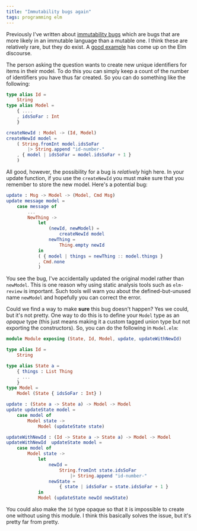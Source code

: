 ```yaml
---
title: "Immutability bugs again"
tags: programming elm
---
```


Previously I've written about [immutability bugs](/posts/2021-01-23-immutabilit-bugs/) which are bugs that are more likely in an immutable language than a mutable one. I think these are relatively rare, but they do exist. A [good example](https://discourse.elm-lang.org/t/best-practice-for-updating-an-incremented-id-in-the-model/7208) has come up on the Elm discourse. 

The person asking the question wants to create new unique identifiers for items in their model. To do this you can simply keep a count of the number of identifiers you have thus far created. So you can do something like the following:

```elm
type alias Id =
    String
type alias Model =
    { ....
    , idsSoFar : Int
    }

createNewId : Model -> (Id, Model)
createNewId model =
    ( String.fromInt model.idsSoFar
        |> String.append "id-number-" 
    , { model | idsSoFar = model.idsSoFar + 1 }
    )
```

All good, however, the possibility for a bug is *relatively* high here. In your update function, if you use the `createNewId` you must make sure that you remember to store the new model. Here's a potential bug:

```elm
update : Msg -> Model -> (Model, Cmd Msg)
update message model =
    case message of
        ...
        NewThing ->
            let
                (newId, newModel) =
                    createNewId model
                newThing =
                    Thing.empty newId
            in
            ( { model | things = newThing :: model.things }
            , Cmd.none
            )
```

You see the bug, I've accidentally updated the original model rather than `newModel`. This is one reason why using static analysis tools such as `elm-review` is important. Such tools will warn you about the defined-but-unused name `newModel` and hopefully you can correct the error.

Could we find a way to make **sure** this bug doesn't happen? Yes we could, but it's not pretty. One way to do this is to define your `Model` type as an *opaque* type (this just means making it a custom tagged union type but not exporting the constructors). So, you can do the following in `Model.elm`:


```elm
module Module exposing (State, Id, Model, update, updateWithNewId)

type alias Id =
    String

type alias State a =
    { things : List Thing
    , ...
    }
type Model =
    Model (State { idsSoFar : Int} )

update : (State a -> State a) -> Model -> Model
update updateState model =
    case model of
        Model state ->
            Model (updateState state)

updateWithNewId : (Id -> State a -> State a) -> Model -> Model
updateWithNewId  updateState model =
    case model of
        Model state ->
            let
                newId =
                    String.fromInt state.idsSoFar
                        |> String.append "id-number-"
                newState =
                    { state | idsSoFar = state.idsSoFar + 1 }
            in
            Model (updateState newId newState)

```

You could also make the `Id` type opaque so that it is impossible to create one without using this module.
I think this basically solves the issue, but it's pretty far from pretty.
